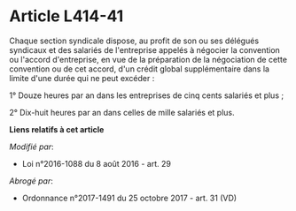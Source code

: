 # Article L414-41

Chaque section syndicale dispose, au profit de son ou ses délégués syndicaux et des salariés de l'entreprise appelés à
négocier la convention ou l'accord d'entreprise, en vue de la préparation de la négociation de cette convention ou de cet
accord, d'un crédit global supplémentaire dans la limite d'une durée qui ne peut excéder : 

1° Douze heures par an dans les entreprises de cinq cents salariés et plus ; 

2° Dix-huit heures par an dans celles de mille salariés et plus.

**Liens relatifs à cet article**

_Modifié par_:

  - Loi n°2016-1088 du 8 août 2016 - art. 29

_Abrogé par_:

  - Ordonnance n°2017-1491 du 25 octobre 2017 - art. 31 (VD)

